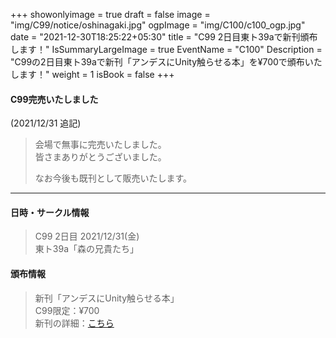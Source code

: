 +++
showonlyimage = true
draft = false
image = "img/C99/notice/oshinagaki.jpg"
ogpImage = "img/C100/c100_ogp.jpg"
date = "2021-12-30T18:25:22+05:30"
title = "C99 2日目東ト39aで新刊頒布します！"
IsSummaryLargeImage = true
EventName = "C100"
Description = "C99の2日目東ト39aで新刊「アンデスにUnity触らせる本」を¥700で頒布いたします！"
weight = 1
isBook = false
+++
#### C99完売いたしました
(2021/12/31 追記)
> 会場で無事に完売いたしました。 \
> 皆さまありがとうございました。 
> 
> なお今後も既刊として販売いたします。

-----

#### 日時・サークル情報
> C99 2日目 2021/12/31(金) \
> 東ト39a「森の兄貴たち」

#### 頒布情報
> 新刊「アンデスにUnity触らせる本」 \
> C99限定：¥700 \
> 新刊の詳細：[こちら](../main/)

